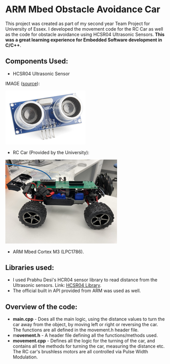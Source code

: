 # ARM Mbed Obstacle Avoidance Car

This project was created as part of my second year Team Project for University of Essex. I developed the movement code for the RC Car as well as the code for obstacle avoidance using HCSR04 Ultrasonic Sensors. **This was a great learning experience for Embedded Software development in C/C++**.

## Components Used:
- HCSR04 Ultrasonic Sensor

IMAGE ([source](https://www.sparkfun.com/products/15569)):

<img src="images/us-sensor.png" width="250">

- RC Car (Provided by the University):

<img src="images/rccar.jpg" width="350">

- ARM Mbed Cortex M3 (LPC1786).

## Libraries used:

- I used Prabhu Desi's HCR04 sensor library to read distance from the Ultrasonic sensors. Link: [HCSR04 Library](https://os.mbed.com/users/prabhuvd/code/HCSR04/).
- The official built in API provided from ARM was used as well.

## Overview of the code:

- **main.cpp** - Does all the main logic, using the distance values to turn the car away from the object, by moving left or right or reversing the car. The functions are all defined in the movement.h header file.
- m**ovement.h** - A header file defining all the functions/methods used.
- **movement.cpp** - Defines all the logic for the turning of the car, and contains all the methods for turning the car, measuring the distance etc. The RC car's brushless motors are all controlled via Pulse Width Modulation.
